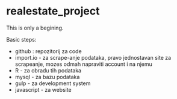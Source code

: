 # realestate_project

This is only a begining. 

Basic steps:

- github : repozitorij za code
- import.io - za scrape-anje podataka, pravo jednostavan site za scrapeanje, mozes odmah napraviti account i na njemu
- R - za obradu tih podataka
- mysql - za bazu podataka
- gulp - za development system
- javascript - za website
